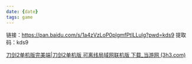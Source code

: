 ```yaml
---
date: {date}
tags: game
---
```


链接：https://pan.baidu.com/s/1a4zVzLoP0plgmfPtILLulg?pwd=kds9 
提取码：kds9 

[刀剑2单机版完美端|刀剑2单机版 可离线局域网联机版 下载_当游网 (3h3.com)](http://www.3h3.com/danji/185297.html)
